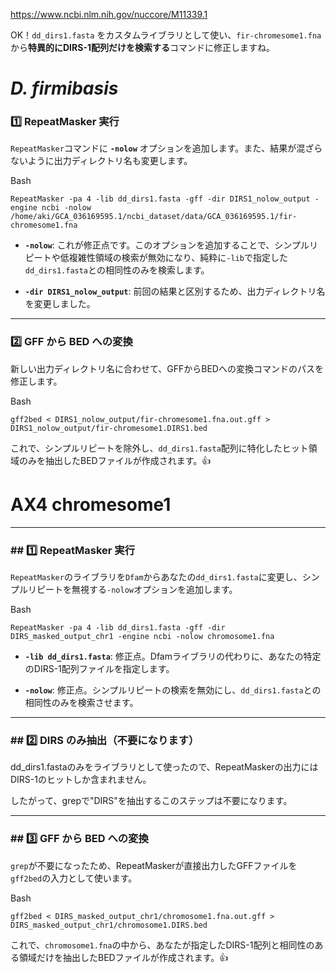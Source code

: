 

https://www.ncbi.nlm.nih.gov/nuccore/M11339.1


OK！`dd_dirs1.fasta` をカスタムライブラリとして使い、`fir-chromesome1.fna` から**特異的にDIRS-1配列だけを検索する**コマンドに修正しますね。


# **_D. firmibasis_**
### 1️⃣ RepeatMasker 実行

`RepeatMasker`コマンドに **`-nolow`** オプションを追加します。また、結果が混ざらないように出力ディレクトリ名も変更します。

Bash

```
RepeatMasker -pa 4 -lib dd_dirs1.fasta -gff -dir DIRS1_nolow_output -engine ncbi -nolow /home/aki/GCA_036169595.1/ncbi_dataset/data/GCA_036169595.1/fir-chromesome1.fna
```

- **`-nolow`**: これが修正点です。このオプションを追加することで、シンプルリピートや低複雑性領域の検索が無効になり、純粋に`-lib`で指定した`dd_dirs1.fasta`との相同性のみを検索します。
    
- **`-dir DIRS1_nolow_output`**: 前回の結果と区別するため、出力ディレクトリ名を変更しました。
    

---

### 2️⃣ GFF から BED への変換

新しい出力ディレクトリ名に合わせて、GFFからBEDへの変換コマンドのパスを修正します。

Bash

```
gff2bed < DIRS1_nolow_output/fir-chromesome1.fna.out.gff > DIRS1_nolow_output/fir-chromesome1.DIRS1.bed
```

これで、シンプルリピートを除外し、`dd_dirs1.fasta`配列に特化したヒット領域のみを抽出したBEDファイルが作成されます。👍




# AX4 chromesome1
---

### ## 1️⃣ RepeatMasker 実行

`RepeatMasker`のライブラリを`Dfam`からあなたの`dd_dirs1.fasta`に変更し、シンプルリピートを無視する`-nolow`オプションを追加します。

Bash

```
RepeatMasker -pa 4 -lib dd_dirs1.fasta -gff -dir DIRS_masked_output_chr1 -engine ncbi -nolow chromosome1.fna
```

- **`-lib dd_dirs1.fasta`**: 修正点。Dfamライブラリの代わりに、あなたの特定のDIRS-1配列ファイルを指定します。
    
- **`-nolow`**: 修正点。シンプルリピートの検索を無効にし、`dd_dirs1.fasta`との相同性のみを検索させます。
    

---

### ## 2️⃣ DIRS のみ抽出（不要になります）

dd_dirs1.fastaのみをライブラリとして使ったので、RepeatMaskerの出力にはDIRS-1のヒットしか含まれません。

したがって、grepで"DIRS"を抽出するこのステップは不要になります。

---

### ## 3️⃣ GFF から BED への変換

`grep`が不要になったため、RepeatMaskerが直接出力したGFFファイルを`gff2bed`の入力として使います。

Bash

```
gff2bed < DIRS_masked_output_chr1/chromosome1.fna.out.gff > DIRS_masked_output_chr1/chromosome1.DIRS.bed
```

これで、`chromosome1.fna`の中から、あなたが指定したDIRS-1配列と相同性のある領域だけを抽出したBEDファイルが作成されます。👍